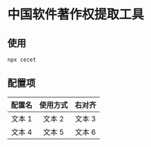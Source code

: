 # 中国软件著作权提取工具

## 使用

`npx cecet`

## 配置项

| 配置名 | 使用方式 | 右对齐 |
| :----: | :------: | :----: |
| 文本 1 |  文本 2  | 文本 3 |
| 文本 4 |  文本 5  | 文本 6 |
